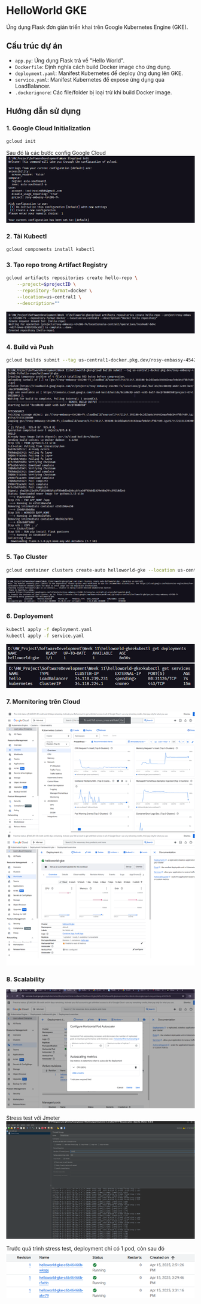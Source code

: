 # HelloWorld GKE

Ứng dụng Flask đơn giản triển khai trên Google Kubernetes Engine (GKE).

## Cấu trúc dự án

- `app.py`: Ứng dụng Flask trả về "Hello World".
- `Dockerfile`: Định nghĩa cách build Docker image cho ứng dụng.
- `deployment.yaml`: Manifest Kubernetes để deploy ứng dụng lên GKE.
- `service.yaml`: Manifest Kubernetes để expose ứng dụng qua LoadBalancer.
- `.dockerignore`: Các file/folder bị loại trừ khi build Docker image.

## Hướng dẫn sử dụng

### 1. Google Cloud Initialization

```bash
gcloud init
```
Sau đó là các bước config Google Cloud
![alt text](demo/cfggc.png)

### 2. Tải Kubectl
```bash
gcloud components install kubectl
```

### 3. Tạo repo trong Artifact Registry
```bash
gcloud artifacts repositories create hello-repo \
    --project=$projectID \
    --repository-format=docker \
    --location=us-central1 \
    --description=""
```
![](demo/repo_create.png)

### 4. Build và Push
```bash
gcloud builds submit --tag us-central1-docker.pkg.dev/rosy-embassy-454206-f4/hello-repo/helloworld-gke .
```
![](demo/build_push.png)

### 5. Tạo Cluster
```bash
gcloud container clusters create-auto helloworld-gke --location us-central1
```
![](demo/cluster_cre.png)

### 6. Deployement
```bash
kubectl apply -f deployment.yaml
kubectl apply -f service.yaml
```
![alt text](demo/deployment.png)
![alt text](demo/service.png)


### 7. Mornitoring trên Cloud 
![alt text](demo/mnt.png)
![alt text](demo/mnt2.png)

### 8. Scalability
![alt text](demo/horizontal.png)

Stress test với Jmeter
![alt text](demo/stress.png)

Trước quá trình stress test, deployment chỉ có 1 pod, còn sau đó
![alt text](demo/pods.png)
